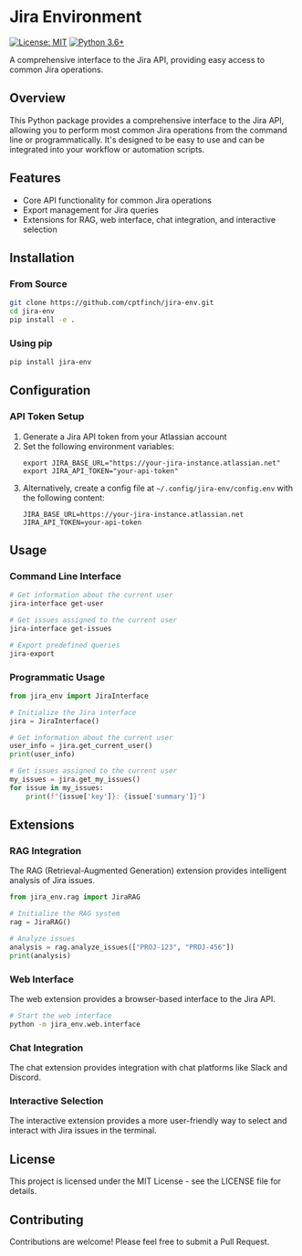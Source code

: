 # Jira Environment

[![License: MIT](https://img.shields.io/badge/License-MIT-yellow.svg)](https://opensource.org/licenses/MIT)
[![Python 3.6+](https://img.shields.io/badge/python-3.6+-blue.svg)](https://www.python.org/downloads/)

A comprehensive interface to the Jira API, providing easy access to common Jira operations.

## Overview

This Python package provides a comprehensive interface to the Jira API, allowing you to perform most common Jira operations from the command line or programmatically. It's designed to be easy to use and can be integrated into your workflow or automation scripts.

## Features

- Core API functionality for common Jira operations
- Export management for Jira queries
- Extensions for RAG, web interface, chat integration, and interactive selection

## Installation

### From Source

```bash
git clone https://github.com/cptfinch/jira-env.git
cd jira-env
pip install -e .
```

### Using pip

```bash
pip install jira-env
```

## Configuration

### API Token Setup

1. Generate a Jira API token from your Atlassian account
2. Set the following environment variables:
   ```
   export JIRA_BASE_URL="https://your-jira-instance.atlassian.net"
   export JIRA_API_TOKEN="your-api-token"
   ```
3. Alternatively, create a config file at `~/.config/jira-env/config.env` with the following content:
   ```
   JIRA_BASE_URL=https://your-jira-instance.atlassian.net
   JIRA_API_TOKEN=your-api-token
   ```

## Usage

### Command Line Interface

```bash
# Get information about the current user
jira-interface get-user

# Get issues assigned to the current user
jira-interface get-issues

# Export predefined queries
jira-export
```

### Programmatic Usage

```python
from jira_env import JiraInterface

# Initialize the Jira interface
jira = JiraInterface()

# Get information about the current user
user_info = jira.get_current_user()
print(user_info)

# Get issues assigned to the current user
my_issues = jira.get_my_issues()
for issue in my_issues:
    print(f"{issue['key']}: {issue['summary']}")
```

## Extensions

### RAG Integration

The RAG (Retrieval-Augmented Generation) extension provides intelligent analysis of Jira issues.

```python
from jira_env.rag import JiraRAG

# Initialize the RAG system
rag = JiraRAG()

# Analyze issues
analysis = rag.analyze_issues(["PROJ-123", "PROJ-456"])
print(analysis)
```

### Web Interface

The web extension provides a browser-based interface to the Jira API.

```bash
# Start the web interface
python -m jira_env.web.interface
```

### Chat Integration

The chat extension provides integration with chat platforms like Slack and Discord.

### Interactive Selection

The interactive extension provides a more user-friendly way to select and interact with Jira issues in the terminal.

## License

This project is licensed under the MIT License - see the LICENSE file for details.

## Contributing

Contributions are welcome! Please feel free to submit a Pull Request. 